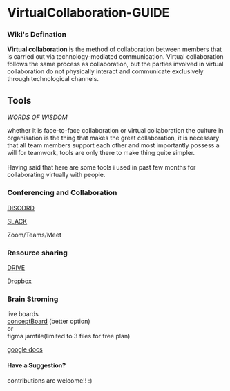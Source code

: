 # VirtualCollaboration-GUIDE

### Wiki's Defination

**Virtual collaboration** is the method of collaboration between members that is carried out via technology-mediated communication. Virtual collaboration follows the same process as collaboration, but the parties involved in virtual collaboration do not physically interact and communicate exclusively through technological channels.

## Tools

*WORDS OF WISDOM* <br />

whether it is face-to-face collaboration or virtual collaboration the culture in organisation is the thing that makes the great collaboration, it is necessary that all team  members support each other and most importantly possess a will for teamwork, tools are only there to make thing quite simpler.  <br />
<br />
Having said that here are some tools i used in past few months for collaborating virtually with people.

### Conferencing and Collaboration <br/>
[DISCORD](https://github.com/PHAGUN-JAIN/VirtualCollaboration-GUIDE/blob/main/assets/Discord.md)

[SLACK](https://slack.com/intl/en-in/)

Zoom/Teams/Meet



### Resource sharing
[DRIVE]()

[Dropbox](https://www.dropbox.com/?_hp=c)



### Brain Stroming
live boards <br />
[conceptBoard](https://conceptboard.com/) (better option)<br/>
or  <br/>
figma jamfile(limited to 3 files for free plan)

[google docs](https://www.google.com/docs/about/)









#### Have a Suggestion?
contributions are welcome!!  :)
